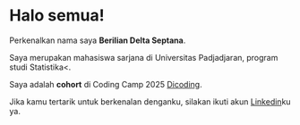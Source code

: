 # Halo semua! 

Perkenalkan nama saya **Berilian Delta Septana**.<br>

Saya merupakan mahasiswa sarjana di Universitas Padjadjaran, program studi Statistika<.<br>

Saya adalah **cohort** di Coding Camp 2025 [Dicoding](https://www.dicoding.com/).<br>

Jika kamu tertarik untuk berkenalan denganku, silakan ikuti akun [Linkedin](https://www.linkedin.com/in/berilian-delta-septana/)ku ya.
